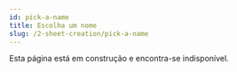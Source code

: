 ```yaml
---
id: pick-a-name
title: Escolha um nome
slug: /2-sheet-creation/pick-a-name
---
```


Esta página está em construção e encontra-se indisponível.
